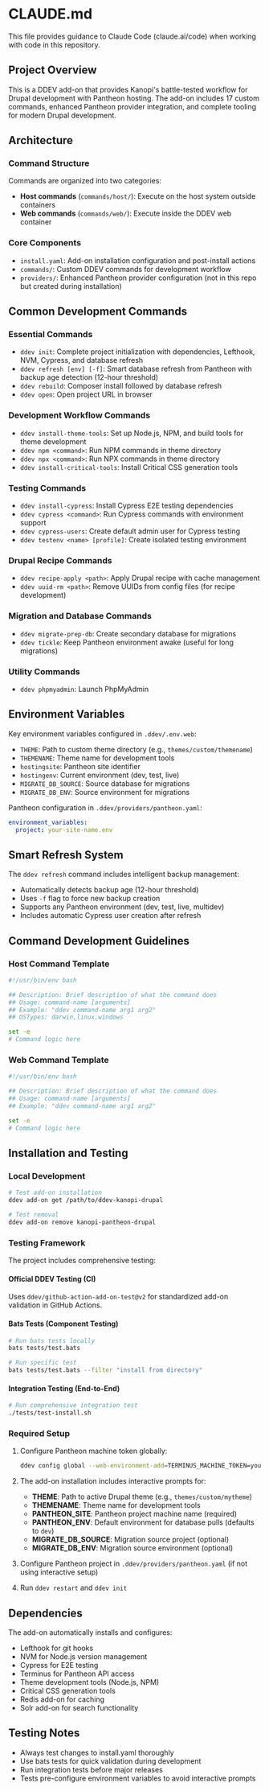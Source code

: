 # CLAUDE.md

This file provides guidance to Claude Code (claude.ai/code) when working with code in this repository.

## Project Overview

This is a DDEV add-on that provides Kanopi's battle-tested workflow for Drupal development with Pantheon hosting. The add-on includes 17 custom commands, enhanced Pantheon provider integration, and complete tooling for modern Drupal development.

## Architecture

### Command Structure
Commands are organized into two categories:
- **Host commands** (`commands/host/`): Execute on the host system outside containers
- **Web commands** (`commands/web/`): Execute inside the DDEV web container

### Core Components
- `install.yaml`: Add-on installation configuration and post-install actions
- `commands/`: Custom DDEV commands for development workflow
- `providers/`: Enhanced Pantheon provider configuration (not in this repo but created during installation)

## Common Development Commands

### Essential Commands
- `ddev init`: Complete project initialization with dependencies, Lefthook, NVM, Cypress, and database refresh
- `ddev refresh [env] [-f]`: Smart database refresh from Pantheon with backup age detection (12-hour threshold)
- `ddev rebuild`: Composer install followed by database refresh
- `ddev open`: Open project URL in browser

### Development Workflow Commands
- `ddev install-theme-tools`: Set up Node.js, NPM, and build tools for theme development
- `ddev npm <command>`: Run NPM commands in theme directory
- `ddev npx <command>`: Run NPX commands in theme directory
- `ddev install-critical-tools`: Install Critical CSS generation tools

### Testing Commands
- `ddev install-cypress`: Install Cypress E2E testing dependencies
- `ddev cypress <command>`: Run Cypress commands with environment support
- `ddev cypress-users`: Create default admin user for Cypress testing
- `ddev testenv <name> [profile]`: Create isolated testing environment

### Drupal Recipe Commands
- `ddev recipe-apply <path>`: Apply Drupal recipe with cache management
- `ddev uuid-rm <path>`: Remove UUIDs from config files (for recipe development)

### Migration and Database Commands
- `ddev migrate-prep-db`: Create secondary database for migrations
- `ddev tickle`: Keep Pantheon environment awake (useful for long migrations)

### Utility Commands
- `ddev phpmyadmin`: Launch PhpMyAdmin

## Environment Variables

Key environment variables configured in `.ddev/.env.web`:
- `THEME`: Path to custom theme directory (e.g., `themes/custom/themename`)
- `THEMENAME`: Theme name for development tools
- `hostingsite`: Pantheon site identifier
- `hostingenv`: Current environment (dev, test, live)
- `MIGRATE_DB_SOURCE`: Source database for migrations
- `MIGRATE_DB_ENV`: Source environment for migrations

Pantheon configuration in `.ddev/providers/pantheon.yaml`:
```yaml
environment_variables:
  project: your-site-name.env
```

## Smart Refresh System

The `ddev refresh` command includes intelligent backup management:
- Automatically detects backup age (12-hour threshold)
- Uses `-f` flag to force new backup creation
- Supports any Pantheon environment (dev, test, live, multidev)
- Includes automatic Cypress user creation after refresh

## Command Development Guidelines

### Host Command Template
```bash
#!/usr/bin/env bash

## Description: Brief description of what the command does
## Usage: command-name [arguments]
## Example: "ddev command-name arg1 arg2"
## OSTypes: darwin,linux,windows

set -e
# Command logic here
```

### Web Command Template
```bash
#!/usr/bin/env bash

## Description: Brief description of what the command does
## Usage: command-name [arguments]
## Example: "ddev command-name arg1 arg2"

set -e
# Command logic here
```

## Installation and Testing

### Local Development
```bash
# Test add-on installation
ddev add-on get /path/to/ddev-kanopi-drupal

# Test removal
ddev add-on remove kanopi-pantheon-drupal
```

### Testing Framework
The project includes comprehensive testing:

#### Official DDEV Testing (CI)
Uses `ddev/github-action-add-on-test@v2` for standardized add-on validation in GitHub Actions.

#### Bats Tests (Component Testing)
```bash
# Run bats tests locally
bats tests/test.bats

# Run specific test
bats tests/test.bats --filter "install from directory"
```

#### Integration Testing (End-to-End)
```bash
# Run comprehensive integration test
./tests/test-install.sh
```

### Required Setup
1. Configure Pantheon machine token globally:
   ```bash
   ddev config global --web-environment-add=TERMINUS_MACHINE_TOKEN=your_token_here
   ```

2. The add-on installation includes interactive prompts for:
   - **THEME**: Path to active Drupal theme (e.g., `themes/custom/mytheme`)
   - **THEMENAME**: Theme name for development tools
   - **PANTHEON_SITE**: Pantheon project machine name (required)
   - **PANTHEON_ENV**: Default environment for database pulls (defaults to `dev`)
   - **MIGRATE_DB_SOURCE**: Migration source project (optional)
   - **MIGRATE_DB_ENV**: Migration source environment (optional)

3. Configure Pantheon project in `.ddev/providers/pantheon.yaml` (if not using interactive setup)
4. Run `ddev restart` and `ddev init`

## Dependencies

The add-on automatically installs and configures:
- Lefthook for git hooks
- NVM for Node.js version management
- Cypress for E2E testing
- Terminus for Pantheon API access
- Theme development tools (Node.js, NPM)
- Critical CSS generation tools
- Redis add-on for caching
- Solr add-on for search functionality

## Testing Notes
- Always test changes to install.yaml thoroughly
- Use bats tests for quick validation during development
- Run integration tests before major releases
- Tests pre-configure environment variables to avoid interactive prompts